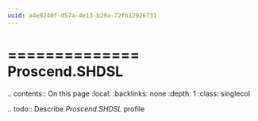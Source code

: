 ```yaml
---
uuid: a4e8240f-d57a-4e13-b29a-72fb12926731
---
```



==============
Proscend.SHDSL
==============

.. contents:: On this page
    :local:
    :backlinks: none
    :depth: 1
    :class: singlecol

.. todo::
    Describe *Proscend.SHDSL* profile

